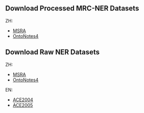 ## Download Processed MRC-NER Datasets 
ZH:
- [MSRA](https://drive.google.com/file/d/1bAoSJfT1IBdpbQWSrZPjQPPbAsDGlN2D/view?usp=sharing)
- [OntoNotes4](https://drive.google.com/file/d/1CRVgZJDDGuj0O1NLK5DgujQBTLKyMR-g/view?usp=sharing)


## Download Raw NER Datasets 
ZH:
- [MSRA](https://drive.google.com/file/d/1NKotZyWS1nWWYbxFTg4toa5oWWRejc3R/view?usp=sharing)
- [OntoNotes4](https://drive.google.com/file/d/1ci13f2lGK-iagR2Ymcpf50jz4RR2xty2/view?usp=sharing)

EN:
- [ACE2004](https://drive.google.com/file/d/1yhXl5U4guRacQd_bmme4hRk1pBnCES4m/view?usp=sharing)
- [ACE2005](https://drive.google.com/file/d/1WSV3uzSLrwquvpoCJQDhT15eBrXp6jcF/view?usp=sharing)
